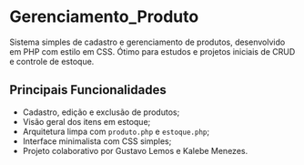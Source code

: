 # Gerenciamento_Produto

Sistema simples de cadastro e gerenciamento de produtos, desenvolvido em PHP com estilo em CSS. Ótimo para estudos e projetos iniciais de CRUD e controle de estoque.

## Principais Funcionalidades

- Cadastro, edição e exclusão de produtos;
- Visão geral dos itens em estoque;
- Arquitetura limpa com `produto.php` e `estoque.php`;
- Interface minimalista com CSS simples;
- Projeto colaborativo por Gustavo Lemos e Kalebe Menezes.



